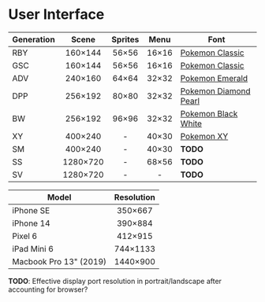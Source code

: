 # User Interface

| Generation |  Scene   | Sprites | Menu  | Font                                                                   |
| ---------- | :------: | :-----: | :---: | ---------------------------------------------------------------------- |
| RBY        | 160×144  |  56×56  | 16×16 | [Pokemon Classic](../public/fonts/Pokemon%20Classic.ttf)               |
| GSC        | 160×144  |  56×56  | 16×16 | [Pokemon Classic](../public/fonts/Pokemon%20Classic.ttf)               |
| ADV        | 240×160  |  64×64  | 32×32 | [Pokemon Emerald](../public/fonts/Pokemon%20Emerald.ttf)               |
| DPP        | 256×192  |  80×80  | 32×32 | [Pokemon Diamond Pearl](../public/fonts/Pokemon%20Diamond%20Pearl.ttf) |
| BW         | 256×192  |  96×96  | 32×32 | [Pokemon Black White](../public/fonts/Pokemon%20Black%20White.ttf)     |
| XY         | 400×240  |    -    | 40×30 | [Pokemon XY](../public/fonts/Pokemon%20XY.ttf)                         |
| SM         | 400×240  |    -    | 40×30 | **TODO**                                                               |
| SS         | 1280×720 |    -    | 68×56 | **TODO**                                                               |
| SV         | 1280×720 |    -    |   -   | **TODO**                                                               |

| Model                  | Resolution |
| ---------------------- | :--------: |
| iPhone SE              |  350×667   |
| iPhone 14              |  390×884   |
| Pixel 6                |  412×915   |
| iPad Mini 6            |  744×1133  |
| Macbook Pro 13" (2019) |  1440×900  |

**TODO**: Effective display port resolution in portrait/landscape after accounting for browser?
